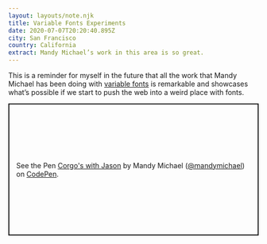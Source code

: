 ```yaml
---
layout: layouts/note.njk
title: Variable Fonts Experiments
date: 2020-07-07T20:20:40.895Z
city: San Francisco
country: California
extract: Mandy Michael’s work in this area is so great.
---
```


This is a reminder for myself in the future that all the work that Mandy Michael has been doing with [variable fonts](https://codepen.io/collection/XqRLMb/?cursor=ZD0wJm89MSZwPTEmdj01MDEyMTc5) is remarkable and showcases what’s possible if we start to push the web into a weird place with fonts.

<p class="codepen" data-height="500" data-theme-id="light" data-default-tab="result" data-user="mandymichael" data-slug-hash="ExjNVOa" style="height: 265px; box-sizing: border-box; display: flex; align-items: center; justify-content: center; border: 2px solid; margin: 1em 0; padding: 1em;" data-pen-title="Corgo's with Jason">
  <span>See the Pen <a href="https://codepen.io/mandymichael/pen/ExjNVOa">
  Corgo's with Jason</a> by Mandy Michael (<a href="https://codepen.io/mandymichael">@mandymichael</a>)
  on <a href="https://codepen.io">CodePen</a>.</span>
</p>
<script async src="https://static.codepen.io/assets/embed/ei.js"></script>
